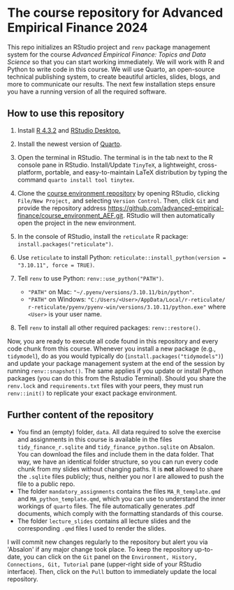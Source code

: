 # The course repository for Advanced Empirical Finance 2024

This repo initializes an RStudio project and `renv` package management system for the course *Advanced Empirical Finance: Topics and Data Science* so that you can start working immediately. We will work with R and Python to write code in this course. We will use Quarto, an open-source technical publishing system, to create beautiful articles, slides, blogs, and more to communicate our results. The next few installation steps ensure you have a running version of all the required software.

## How to use this repository

1.  Install [R 4.3.2](https://cran.r-project.org/) and [RStudio Desktop.](https://posit.co/download/rstudio-desktop/)

2.  Install the newest version of [Quarto](https://quarto.org/docs/download/).

3.  Open the terminal in RStudio. The terminal is in the tab next to the R console pane in RStudio. Install/Update `TinyTeX`, a lightweight, cross-platform, portable, and easy-to-maintain LaTeX distribution by typing the command `quarto install tool tinytex`.

4.  Clone the [course environment repository](https://github.com/advanced-empirical-finance/course_environment_AEF) by opening RStudio, clicking `File/New Project,` and selecting `Version Control`. Then, click `Git` and provide the repository address <https://github.com/advanced-empirical-finance/course_environment_AEF.git>. RStudio will then automatically open the project in the new environment.

5.  In the console of RStudio, install the `reticulate` R package: `install.packages("reticulate")`.

6.  Use `reticulate` to install Python: `reticulate::install_python(version = "3.10.11", force = TRUE)`.

7.  Tell `renv` to use Python: `renv::use_python("PATH")`.

    -   `"PATH"` on Mac: `"~/.pyenv/versions/3.10.11/bin/python"`.
    -   `"PATH"` on Windows: `"C:/Users/<User>/AppData/Local/r-reticulate/ r-reticulate/pyenv/pyenv-win/versions/3.10.11/python.exe"` where `<User>` is your user name.

8.  Tell `renv` to install all other required packages: `renv::restore()`.

Now, you are ready to execute all code found in this repository and every code chunk from this course. Whenever you install a new package (e.g., `tidymodel`), do as you would typically do (`install.packages("tidymodels")`) and update your package management system at the end of the session by running `renv::snapshot()`. The same applies if you update or install Python packages (you can do this from the Rstudio Terminal). Should you share the `renv.lock` and `requirements.txt` files with your peers, they must run `renv::init()` to replicate your exact package environment.

## Further content of the repository

-   You find an (empty) folder, `data`. All data required to solve the exercise and assignments in this course is available in the files `tidy_finance_r.sqlite` and `tidy_finance_python.sqlite` on Absalon. You can download the files and include them in the data folder. That way, we have an identical folder structure, so you can run every code chunk from my slides without changing paths. It is **not** allowed to share the `.sqlite` files publicly; thus, neither you nor I are allowed to push the file to a public repo.
-   The folder `mandatory_assignments` contains the files `MA_R_template.qmd` and `MA_python_template.qmd`, which you can use to understand the inner workings of `quarto` files. The file automatically generates .pdf documents, which comply with the formatting standards of this course.
-   The folder `lecture_slides` contains all lecture slides and the corresponding `.qmd` files I used to render the slides.

I will commit new changes regularly to the repository but alert you via 'Absalon' if any major change took place. To keep the repository up-to-date, you can click on the `Git` panel on the `Environment, History, Connections, Git, Tutorial` pane (upper-right side of your RStudio interface). Then, click on the `Pull` button to immediately update the local repository.
